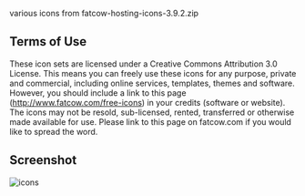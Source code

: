various icons from fatcow-hosting-icons-3.9.2.zip

## Terms of Use
These icon sets are licensed under a Creative Commons Attribution 3.0 License. This means you can freely use these icons for any purpose, private and commercial, including online services, templates, themes and software. However, you should include a link to this page (http://www.fatcow.com/free-icons) in your credits (software or website). The icons may not be resold, sub-licensed, rented, transferred or otherwise made available for use. Please link to this page on fatcow.com if you would like to spread the word.

## Screenshot
![icons](https://github.com/user-attachments/assets/6f2963d9-2e7d-45c4-a1cf-ba19c2291e4e)

